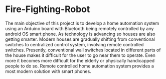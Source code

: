 # Fire-Fighting-Robot

The main objective of this project is to develop a home automation system using an Arduino board with Bluetooth being remotely controlled by any android OS smart phone.
As technology is advancing so houses are also getting smarter. Modern houses are gradually shifting from conventional switches to centralized control system, involving remote controlled switches.
Presently, conventional wall switches located in different parts of the house makes it difficult for the user to go near them to operate. Even more it becomes more difficult for the elderly or physically handicapped people to do so.
Remote controlled home automation system provides a most modern solution with smart phones.


